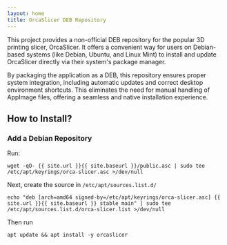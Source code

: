 ```yaml
---
layout: home
title: OrcaSlicer DEB Repository
---
```

This project provides a non-official DEB repository for the popular 3D printing slicer, OrcaSlicer. It offers a convenient way for users on Debian-based systems (like Debian, Ubuntu, and Linux Mint) to install and update OrcaSlicer directly via their system's package manager.

By packaging the application as a DEB, this repository ensures proper system integration, including automatic updates and correct desktop environment shortcuts. This eliminates the need for manual handling of AppImage files, offering a seamless and native installation experience.

## How to Install?

### Add a Debian Repository

Run:

```
wget -qO- {{ site.url }}{{ site.baseurl }}/public.asc | sudo tee /etc/apt/keyrings/orca-slicer.asc >/dev/null
```

Next, create the source in `/etc/apt/sources.list.d/`

```
echo "deb [arch=amd64 signed-by=/etc/apt/keyrings/orca-slicer.asc] {{ site.url }}{{ site.baseurl }} stable main" | sudo tee /etc/apt/sources.list.d/orca-slicer.list >/dev/null
```

Then run 
```
apt update && apt install -y orcaslicer
```
